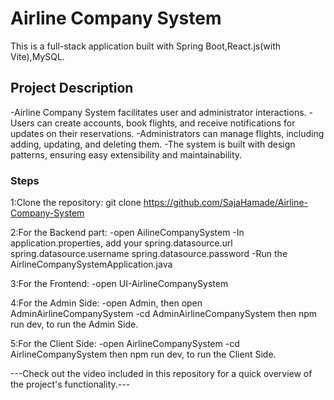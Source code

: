 # Airline Company System
This is a full-stack application built with Spring Boot,React.js(with Vite),MySQL. 

## Project Description
-Airline Company System facilitates user and administrator interactions. 
-Users can create accounts, book flights, and receive notifications for updates on their reservations. 
-Administrators can manage flights, including adding, updating, and deleting them. 
-The system is built with design patterns, ensuring easy extensibility and maintainability.


### Steps
 1:Clone the repository:
   git clone https://github.com/SajaHamade/Airline-Company-System
 
 2:For the Backend part: 
   -open AilineCompanySystem 
   -In application.properties, add your spring.datasource.url spring.datasource.username spring.datasource.password
   -Run the AirlineCompanySystemApplication.java
 
 3:For the Frontend: 
   -open UI-AirlineCompanySystem
  
 4:For the Admin Side: 
   -open Admin, then open AdminAirlineCompanySystem 
   -cd AdminAirlineCompanySystem then npm run dev, to run the Admin Side.

 5:For the Client Side: 
   -open AirlineCompanySystem 
   -cd AirlineCompanySystem then npm run dev, to run the Client Side.




---Check out the video included in this repository for a quick overview of the project's functionality.---

